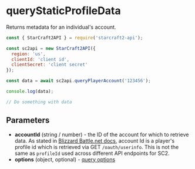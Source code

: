 # queryStaticProfileData

Returns metadata for an individual's account.

```js
const { StarCraft2API } = require('starcraft2-api');

const sc2api = new StarCraft2API({
  region: 'us',
  clientId: 'client id',
  clientSecret: 'client secret'
});

const data = await sc2api.queryPlayerAccount('123456');

console.log(data);

// Do something with data

```

## Parameters

* **accountId** (string / number) - the ID of the account for which to retrieve data. As stated in [Blizzard Battle.net docs](https://develop.battle.net/documentation/api-reference/starcraft-2-community-api), account Id is a player's profile id which is retrieved via GET ``/oauth/userinfo``. This is not the same as ``profileId`` used across different API endpoints for SC2.
* **options** (object, optional) - [query options](https://blizzapi.lukem.net/docs/usage/query.html#query-options)